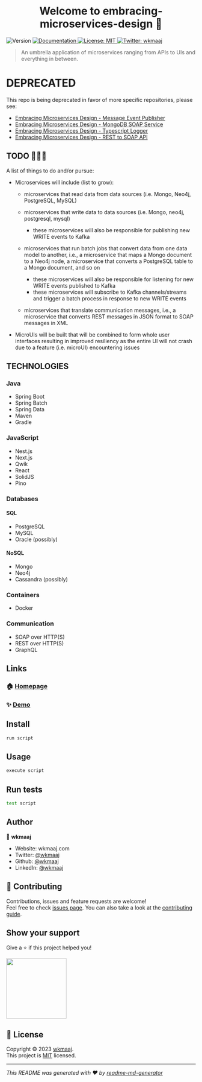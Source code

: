 <h1 align="center">Welcome to embracing-microservices-design 👋</h1>
<p>
  <img alt="Version" src="https://img.shields.io/badge/version-0.0.1--SNAPSHOT-blue.svg?cacheSeconds=2592000" />
  <a href="https://github.com/wkmaaj/embracing-microservices-design" target="_blank">
    <img alt="Documentation" src="https://img.shields.io/badge/documentation-yes-brightgreen.svg" />
  </a>
  <a href="https://www.mit.edu/~amini/LICENSE.md" target="_blank">
    <img alt="License: MIT" src="https://img.shields.io/badge/License-MIT-yellow.svg" />
  </a>
  <a href="https://twitter.com/wkmaaj" target="_blank">
    <img alt="Twitter: wkmaaj" src="https://img.shields.io/twitter/follow/wkmaaj.svg?style=social" />
  </a>
</p>

> An umbrella application of microservices ranging from APIs to UIs and everything in between.

# DEPRECATED

This repo is being deprecated in favor of more specific repositories, please see:
- [Embracing Microservices Design - Message Event Publisher](https://github.com/wkmaaj/emd-kafka-spring-publisher)
- [Embracing Microservices Design - MongoDB SOAP Service](https://github.com/wkmaaj/emd-mongo-spring-soap-provider)
- [Embracing Microservices Design - Typescript Logger](https://github.com/wkmaaj/emd-logger-typescript)
- [Embracing Microservices Design - REST to SOAP API](https://github.com/wkmaaj/emd-nestjs-rest-to-soap-api)

<!-- <h2 align="center">TODO 🏋🏻‍♀️</h2> -->

## TODO 🏋🏻‍♂️

A list of things to do and/or pursue:

- Microservices will include (list to grow):

  - microservices that read data from data sources (i.e. Mongo, Neo4j, PostgreSQL, MySQL)
  - microservices that write data to data sources (i.e. Mongo, neo4j, postgresql, mysql)

    - these microservices will also be responsible for publishing new WRITE events to Kafka

  - microservices that run batch jobs that convert data from one data model to another, i.e., a microservice that maps a Mongo document to a Neo4j node, a microservice that converts a PostgreSQL table to a Mongo document, and so on

    - these microservices will also be responsible for listening for new WRITE events published to Kafka
    - these microservices will subscribe to Kafka channels/streams and trigger a batch process in response to new WRITE events

  - microservices that translate communication messages, i.e., a microservice that converts REST messages in JSON format to SOAP messages in XML

- MicroUIs will be built that will be combined to form whole user interfaces resulting in improved resiliency as the entire UI will not crash due to a feature (i.e. microUI) encountering issues

## TECHNOLOGIES

### Java

- Spring Boot
- Spring Batch
- Spring Data
- Maven
- Gradle

### JavaScript

- Nest.js
- Next.js
- Qwik
- React
- SolidJS
- Pino

### Databases

#### SQL

- PostgreSQL
- MySQL
- Oracle (possibly)

#### NoSQL

- Mongo
- Neo4j
- Cassandra (possibly)

### Containers

- Docker

### Communication

- SOAP over HTTP(S)
- REST over HTTP(S)
- GraphQL

## Links

### 🏠 [Homepage](https://github.com/wkmaaj/embracing-microservices-design)

### ✨ [Demo](https://github.com/wkmaaj/embracing-microservices-design)

## Install

```sh
run script
```

## Usage

```sh
execute script
```

## Run tests

```sh
test script
```

## Author

👤 **wkmaaj**

- Website: wkmaaj.com
- Twitter: [@wkmaaj](https://twitter.com/wkmaaj)
- Github: [@wkmaaj](https://github.com/wkmaaj)
- LinkedIn: [@wkmaaj](https://linkedin.com/in/wkmaaj)

## 🤝 Contributing

Contributions, issues and feature requests are welcome!<br />Feel free to check [issues page](wkmaaj). You can also take a look at the [contributing guide](wkmaaj).

## Show your support

Give a ⭐️ if this project helped you!

<a href="https://www.patreon.com/wkmaaj">
  <img src="https://c5.patreon.com/external/logo/become_a_patron_button@2x.png" width="160">
</a>

## 📝 License

Copyright © 2023 [wkmaaj](https://github.com/wkmaaj).<br />
This project is [MIT](https://www.mit.edu/~amini/LICENSE.md) licensed.

---

_This README was generated with ❤️ by [readme-md-generator](https://github.com/kefranabg/readme-md-generator)_
